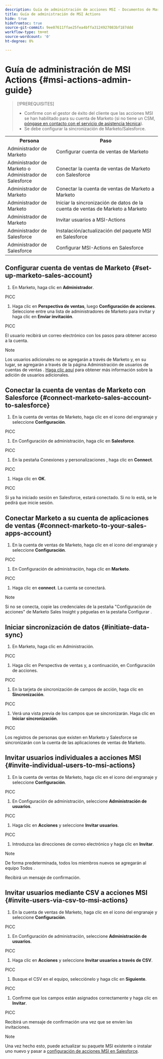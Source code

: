 ```yaml
---
description: Guía de administración de acciones MSI - Documentos de Marketo - Documentación del producto
title: Guía de administración de MSI Actions
hide: true
hidefromtoc: true
source-git-commit: 9ee07611ffae25fea4bffa3124927083bf187ddd
workflow-type: tm+mt
source-wordcount: '0'
ht-degree: 0%

---
```


# Guía de administración de MSI Actions {#msi-actions-admin-guide}

>[!PREREQUISITES]
>
>* Confirme con el gestor de éxito del cliente que las acciones MSI se han habilitado para su cuenta de Marketo (si no tiene un CSM, [póngase en contacto con el servicio de asistencia técnica](https://nation.marketo.com/t5/support/ct-p/Support)).
>* Se debe configurar la sincronización de Marketo/Salesforce.


<table>
 <tr>
  <th>Persona</th>
  <th>Paso</th>
 </tr>
 <tr>
  <td>Administrador de Marketo</td>
  <td>Configurar cuenta de ventas de Marketo</td>
 </tr>
 <tr>
  <td>Administrador de Marketo o <br/>Administrador de Salesforce</td>
  <td>Conectar la cuenta de ventas de Marketo con Salesforce</td>
 </tr>
 <tr>
  <td>Administrador de Marketo</td>
  <td>Conectar la cuenta de ventas de Marketo a Marketo</td>
 </tr>
 <tr>
  <td>Administrador de Marketo</td>
  <td>Iniciar la sincronización de datos de la cuenta de ventas de Marketo a Marketo</td>
 </tr>
 <tr>
  <td>Administrador de Marketo</td>
  <td>Invitar usuarios a MSI-Actions</td>
 </tr>
 <tr>
  <td>Administrador de Salesforce</td>
  <td>Instalación/actualización del paquete MSI en Salesforce</td>
 </tr>
 <tr>
  <td>Administrador de Salesforce</td>
  <td>Configurar MSI-Actions en Salesforce</td>
 </tr>
</table>

## Configurar cuenta de ventas de Marketo {#set-up-marketo-sales-account}

1. En Marketo, haga clic en **Administrador**.

PICC

1. Haga clic en **Perspectiva de ventas**, luego **Configuración de acciones**. Seleccione entre una lista de administradores de Marketo para invitar y haga clic en **Enviar invitación**.

PICC

El usuario recibirá un correo electrónico con los pasos para obtener acceso a la cuenta.

>[!NOTE]
>
>Los usuarios adicionales no se agregarán a través de Marketo y, en su lugar, se agregarán a través de la página Administración de usuarios de cuentas de ventas . [Haga clic aquí](/help/marketo/product-docs/marketo-sales-connect/admin/invite-users.md) para obtener más información sobre la adición de usuarios adicionales.

## Conectar la cuenta de ventas de Marketo con Salesforce {#connect-marketo-sales-account-to-salesforce}

1. En la cuenta de ventas de Marketo, haga clic en el icono del engranaje y seleccione **Configuración**.

PICC

1. En Configuración de administración, haga clic en **Salesforce**.

PICC

1. En la pestaña Conexiones y personalizaciones , haga clic en **Connect**.

PICC

1. Haga clic en **OK**.

PICC

Si ya ha iniciado sesión en Salesforce, estará conectado. Si no lo está, se le pedirá que inicie sesión.

## Conectar Marketo a su cuenta de aplicaciones de ventas {#connect-marketo-to-your-sales-apps-account}

1. En la cuenta de ventas de Marketo, haga clic en el icono del engranaje y seleccione **Configuración**.

PICC

1. En Configuración de administración, haga clic en **Marketo**.

PICC

1. Haga clic en **connect**. La cuenta se conectará.

>[!NOTE]
>
>Si no se conecta, copie las credenciales de la pestaña &quot;Configuración de acciones&quot; de Marketo Sales Insight y péguelas en la pestaña Configurar .

## Iniciar sincronización de datos {#initiate-data-sync}

1. En Marketo, haga clic en Administración.

PICC

1. Haga clic en Perspectiva de ventas y, a continuación, en Configuración de acciones.

PICC

1. En la tarjeta de sincronización de campos de acción, haga clic en **Sincronización**.

PICC

1. Verá una vista previa de los campos que se sincronizarán. Haga clic en **Iniciar sincronización**.

PICC

Los registros de personas que existen en Marketo y Salesforce se sincronizarán con la cuenta de las aplicaciones de ventas de Marketo.

## Invitar usuarios individuales a acciones MSI {#invite-individual-users-to-msi-actions}

1. En la cuenta de ventas de Marketo, haga clic en el icono del engranaje y seleccione **Configuración**.

PICC

1. En Configuración de administración, seleccione **Administración de usuarios**.

PICC

1. Haga clic en **Acciones** y seleccione **Invitar usuarios**.

PICC

1. Introduzca las direcciones de correo electrónico y haga clic en **Invitar**.

>[!NOTE]
>
>De forma predeterminada, todos los miembros nuevos se agregarán al equipo Todos .

Recibirá un mensaje de confirmación.

## Invitar usuarios mediante CSV a acciones MSI {#invite-users-via-csv-to-msi-actions}

1. En la cuenta de ventas de Marketo, haga clic en el icono del engranaje y seleccione **Configuración**.

PICC

1. En Configuración de administración, seleccione **Administración de usuarios**.

PICC

1. Haga clic en **Acciones** y seleccione **Invitar usuarios a través de CSV**.

PICC

1. Busque el CSV en el equipo, selecciónelo y haga clic en **Siguiente**.

PICC

1. Confirme que los campos están asignados correctamente y haga clic en **Invitar**.

PICC

Recibirá un mensaje de confirmación una vez que se envíen las invitaciones.

>[!NOTE]
>
>Una vez hecho esto, puede actualizar su paquete MSI existente o instalar uno nuevo y pasar a [configuración de acciones MSI en Salesforce](/help/marketo/product-docs/marketo-sales-insight/actions/salesforce-configuration/msi-actions-configuration-in-salesforce.md).
